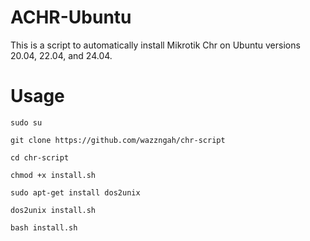 # ACHR-Ubuntu
This is a script to automatically install Mikrotik Chr on Ubuntu versions 20.04, 22.04, and 24.04.

# Usage
```
sudo su
```
```
git clone https://github.com/wazzngah/chr-script
```
```
cd chr-script
```
```
chmod +x install.sh
```
```
sudo apt-get install dos2unix
```
```
dos2unix install.sh
```
```
bash install.sh
```

